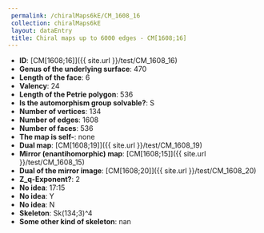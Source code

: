 ```yaml
--- 
 permalink: /chiralMaps6kE/CM_1608_16 
 collection: chiralMaps6kE
 layout: dataEntry
 title: Chiral maps up to 6000 edges - CM[1608;16]
---
```


- **ID**: [CM[1608;16]]({{ site.url }}/test/CM_1608_16)
- **Genus of the underlying surface**: 470
- **Length of the face**: 6
- **Valency**: 24
- **Length of the Petrie polygon**: 536
- **Is the automorphism group solvable?**: S
- **Number of vertices**: 134
- **Number of edges**: 1608
- **Number of faces**: 536
- **The map is self-**: none
- **Dual map**: [CM[1608;19]]({{ site.url }}/test/CM_1608_19)
- **Mirror (enantihomorphic) map**: [CM[1608;15]]({{ site.url }}/test/CM_1608_15)
- **Dual of the mirror image**: [CM[1608;20]]({{ site.url }}/test/CM_1608_20)
- **Z_q-Exponent?**: 2
- **No idea**:  17:15
- **No idea**: Y
- **No idea**: N
- **Skeleton**: Sk(134;3)^4
- **Some other kind of skeleton**: nan
